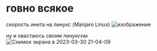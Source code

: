 # говно всякое

скорость инета на линукс (Manjaro Linux)
![изображение](https://user-images.githubusercontent.com/86486142/226338179-c1d3ab49-eae5-4454-b925-6696f53f4f32.png)

ну и хвастаюсь своим линуксом![Снимок экрана в 2023-03-30 21-04-09](https://user-images.githubusercontent.com/86486142/228925341-821699c0-c560-47f4-a099-4417f95cfe84.png)
